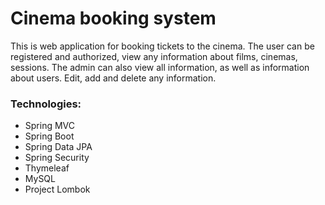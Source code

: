 # Cinema booking system
This is web application for booking tickets to the cinema.
The user can be registered and authorized, view any information about films, cinemas, sessions.
The admin can also view all information, as well as information about users. Edit, add and delete any information.
### Technologies: 
* Spring MVC 
* Spring Boot
* Spring Data JPA
* Spring Security
* Thymeleaf
* MySQL
* Project Lombok
